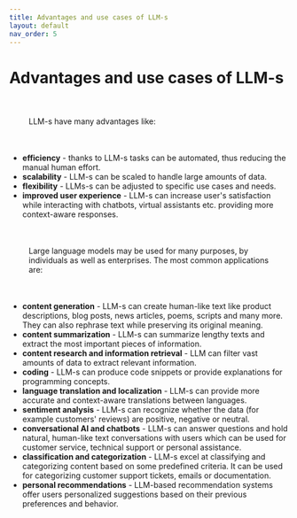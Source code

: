 ```yaml
---
title: Advantages and use cases of LLM-s
layout: default
nav_order: 5
---
```


# Advantages and use cases of LLM-s


<p style= "padding: 35px;">LLM-s have many advantages like:</p>

- **efficiency** - thanks to LLM-s tasks can be automated, thus reducing the manual human effort.
- **scalability** - LLM-s can be scaled to handle large amounts of data.
- **flexibility** - LLMs-s can be adjusted to specific use cases and needs.  
- **improved user experience** - LLM-s can increase user's satisfaction while interacting with chatbots, virtual assistants etc. providing more context-aware responses.

<p style= "padding: 35px;">Large language models may be used for many purposes, by individuals as well as enterprises. The most common applications are:</p>

- **content generation** - LLM-s can create human-like text like product descriptions, blog posts, news articles, poems, scripts and many more. They can also rephrase text while preserving its original meaning.
- **content summarization** - LLM-s can summarize lengthy texts and extract the most important pieces of information.
- **content research and information retrieval** - LLM can filter vast amounts of data to extract relevant information.
- **coding** - LLM-s can produce code snippets or provide explanations for programming concepts.
- **language translation and localization** - LLM-s can provide more accurate and context-aware translations between languages. 
- **sentiment analysis** - LLM-s can recognize whether the data (for example customers' reviews) are positive, negative or neutral.
- **conversational AI and chatbots** - LLM-s can answer questions and hold natural, human-like text conversations with users which can be used for customer service, technical support or personal assistance. 
- **classification and categorization** - LLM-s excel at classifying and categorizing content based on some predefined criteria. It can be used for categorizing customer support tickets, emails or documentation.
- **personal recommendations** - LLM-based recommendation systems offer users personalized suggestions based on their previous preferences and behavior.
